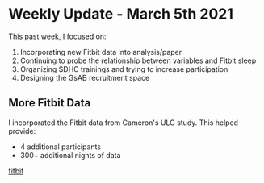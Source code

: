 # Weekly Update - March 5th 2021
This past week, I focused on:
1. Incorporating new Fitbit data into analysis/paper
2. Continuing to probe the relationship between variables and Fitbit sleep
3. Organizing SDHC trainings and trying to increase participation
4. Designing the GsAB recruitment space

## More Fitbit Data
I incorporated the Fitbit data from Cameron's ULG study. This helped provide:
* 4 additional participants
* 300+ additional nights of data

[fitbit](https://github.com/intelligent-environments-lab/utx000/blob/master/reports/figures/fitbit_summary/fitbit-number_nights_recorded-ux_s20.pdf)
